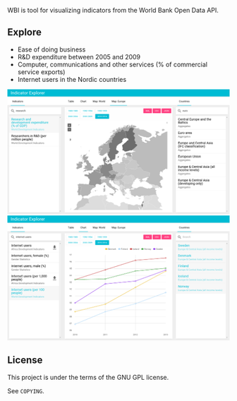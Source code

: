 WBI is tool for visualizing indicators from the World Bank Open Data API.

## Explore

* Ease of doing business
* R&D expenditure between 2005 and 2009
* Computer, communications and other services (% of commercial service exports)
* Internet users in the Nordic countries

![Screenshot](/public/screenshot/1.png)
![Screenshot](/public/screenshot/2.png)

## License

This project is under the terms of the GNU GPL license.

See `COPYING`.
